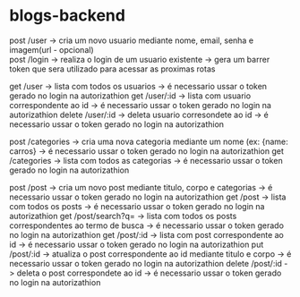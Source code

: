 # blogs-backend

post /user -> cria um novo usuario mediante nome, email, senha e imagem(url - opcional) <br/>
post /login -> realiza o login de um usuario existente -> gera um barrer token que sera utilizado para acessar as proximas rotas

get /user -> lista com todos os usuarios -> é necessario ussar o token gerado no login na autorizathion
get /user/:id ->  lista com usuario correspondente ao id -> é necessario ussar o token gerado no login na autorizathion
delete /user/:id -> deleta usuario corresondete ao id ->  é necessario ussar o token gerado no login na autorizathion

post /categories -> cria uma nova categoria mediante um nome (ex: {name: carros} ->  é necessario ussar o token gerado no login na autorizathion
get /categories -> lista com todos as categorias -> é necessario ussar o token gerado no login na autorizathion

post /post -> cria um novo  post mediante titulo, corpo e categorias -> é necessario ussar o token gerado no login na autorizathion
get /post -> lista com todos os posts -> é necessario ussar o token gerado no login na autorizathion
get /post/search?q= -> lista com todos os posts correspondentes  ao termo de busca -> é necessario ussar o token gerado no login na autorizathion
get /post/:id ->  lista com post correspondente ao id -> é necessario ussar o token gerado no login na autorizathion
put /post/:id -> atualiza o post correspondente ao id mediante titulo e corpo ->  é necessario ussar o token gerado no login na autorizathion
delete /post/:id -> deleta o post correspondete ao id ->  é necessario ussar o token gerado no login na autorizathion
